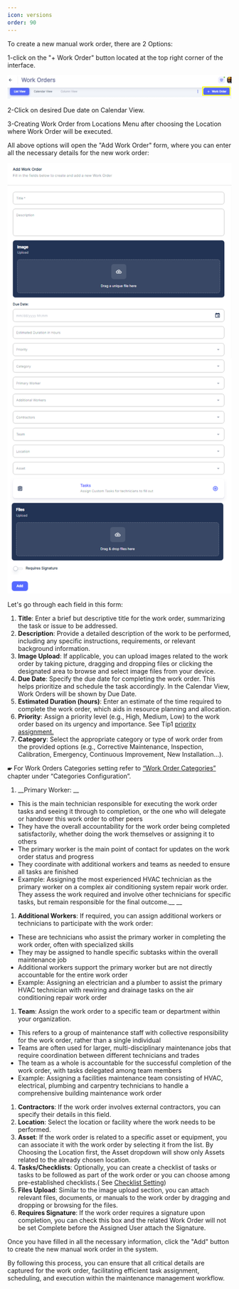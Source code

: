 ```yaml
---
icon: versions
order: 90
---
```


To create a new manual work order, there are 2 Options: 

1\-click on the "\+ Work Order" button located at the top right corner of the interface.

![](../../../static/img/rev6/image102.png)

2\-Click on desired Due date on Calendar View.

3\-Creating Work Order from Locations Menu after choosing the Location where Work Order will be executed.

All above options will open the "Add Work Order" form, where you can enter all the necessary details for the new work order:

![](../../../static/img/rev6/image103.png)

Let's go through each field in this form:

1. __Title__: Enter a brief but descriptive title for the work order, summarizing the task or issue to be addressed.
2. __Description__: Provide a detailed description of the work to be performed, including any specific instructions, requirements, or relevant background information.
3. __Image Upload__: If applicable, you can upload images related to the work order by taking picture, dragging and dropping files or clicking the designated area to browse and select image files from your device.
4. __Due Date__: Specify the due date for completing the work order. This helps prioritize and schedule the task accordingly. In the Calendar View, Work Orders will be shown by Due Date.
5. __Estimated Duration \(hours\)__: Enter an estimate of the time required to complete the work order, which aids in resource planning and allocation.
6. __Priority__: Assign a priority level \(e.g., High, Medium, Low\) to the work order based on its urgency and importance. See Tip1  [priority assignment.](#_Tip_1:_Priority)
7. __Category__: Select the appropriate category or type of work order from the provided options \(e.g., Corrective Maintenance, Inspection, Calibration, Emergency, Continuous Improvement, New Installation…\).

__🖝__ For Work Orders Categories setting refer to  [“Work Order Categories”](#_1-Work_Order_Categories) chapter under “Categories Configuration”.

1. __Primary Worker: __

- This is the main technician responsible for executing the work order tasks and seeing it through to completion, or the one who will delegate or handover this work order to other peers
- They have the overall accountability for the work order being completed satisfactorily, whether doing the work themselves or assigning it to others
- The primary worker is the main point of contact for updates on the work order status and progress
- They coordinate with additional workers and teams as needed to ensure all tasks are finished
- Example: Assigning the most experienced HVAC technician as the primary worker on a complex air conditioning system repair work order. They assess the work required and involve other technicians for specific tasks, but remain responsible for the final outcome.__ __

1. __Additional Workers__: If required, you can assign additional workers or technicians to participate with the work order:

- These are technicians who assist the primary worker in completing the work order, often with specialized skills
- They may be assigned to handle specific subtasks within the overall maintenance job
- Additional workers support the primary worker but are not directly accountable for the entire work order
- Example: Assigning an electrician and a plumber to assist the primary HVAC technician with rewiring and drainage tasks on the air conditioning repair work order

1. __Team__: Assign the work order to a specific team or department within your organization.

- This refers to a group of maintenance staff with collective responsibility for the work order, rather than a single individual
- Teams are often used for larger, multi\-disciplinary maintenance jobs that require coordination between different technicians and trades
- The team as a whole is accountable for the successful completion of the work order, with tasks delegated among team members
- Example: Assigning a facilities maintenance team consisting of HVAC, electrical, plumbing and carpentry technicians to handle a comprehensive building maintenance work order

1. __Contractors__: If the work order involves external contractors, you can specify their details in this field. 
2. __Location__: Select the location or facility where the work needs to be performed.
3. __Asset__: If the work order is related to a specific asset or equipment, you can associate it with the work order by selecting it from the list. By Choosing the Location first, the Asset dropdown will show only Assets related to the already chosen location.
4. __Tasks/Checklists__: Optionally, you can create a checklist of tasks or tasks to be followed as part of the work order or you can choose among pre\-established checklists.\( See [Checklist Setting](#_Checklist_Setting)\)
5. __Files Upload__: Similar to the image upload section, you can attach relevant files, documents, or manuals to the work order by dragging and dropping or browsing for the files.
6. __Requires Signature__: If the work order requires a signature upon completion, you can check this box and the related Work Order will not be set Complete before the Assigned User attach the Signature.

Once you have filled in all the necessary information, click the "Add" button to create the new manual work order in the system.

By following this process, you can ensure that all critical details are captured for the work order, facilitating efficient task assignment, scheduling, and execution within the maintenance management workflow.